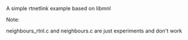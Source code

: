 A simple rtnetlink example based on libmnl

Note:

neighbours_rtnl.c and neighbours.c are just experiments and don't work
